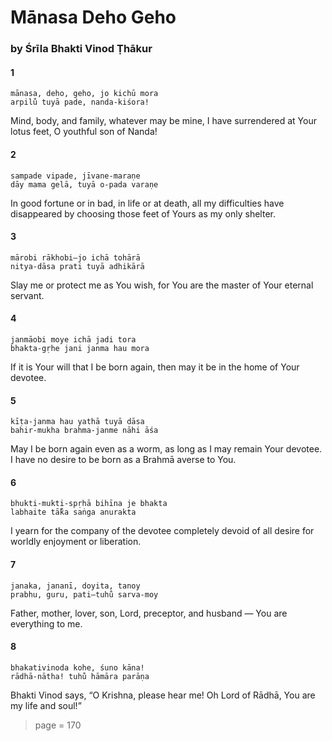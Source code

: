 # Mānasa Deho Geho

### by Śrīla Bhakti Vinod Ṭhākur

#### 1

    mānasa, deho, geho, jo kichū mora
    arpilu̐ tuyā pade, nanda-kiśora!

Mind, body, and family, whatever may be mine, I have surrendered at Your lotus feet, O youthful son of Nanda!

#### 2

    sampade vipade, jīvane-maraṇe
    dāy mama gelā, tuyā o-pada varaṇe

In good fortune or in bad, in life or at death, all my difficulties have disappeared by choosing those feet of Yours as my only shelter.

#### 3

    mārobi rākhobi—jo ichā tohārā
    nitya-dāsa prati tuyā adhikārā

Slay me or protect me as You wish, for You are the master of Your eternal servant.

#### 4

    janmāobi moye ichā jadi tora
    bhakta-gṛhe jani janma hau mora

If it is Your will that I be born again, then may it be in the home of Your devotee.

#### 5

    kīṭa-janma hau yathā tuyā dāsa
    bahir-mukha brahma-janme nāhi āśa

May I be born again even as a worm, as long as I may remain Your devotee. I have no desire to be born as a Brahmā averse to You.

#### 6

    bhukti-mukti-spṛhā bihīna je bhakta
    labhaite tā̐ka saṅga anurakta

I yearn for the company of the devotee completely devoid of all desire for worldly enjoyment or liberation.

#### 7

    janaka, jananī, doyita, tanoy
    prabhu, guru, pati—tuhu̐ sarva-moy

Father, mother, lover, son, Lord, preceptor, and husband — You are everything to me.

#### 8

    bhakativinoda kohe, śuno kāna!
    rādhā-nātha! tuhu̐ hāmāra parāṇa

Bhakti Vinod says, “O Krishna, please hear me! Oh Lord of Rādhā, You are my life and soul!”


> page = 170